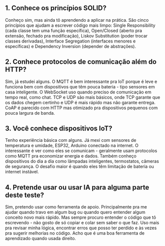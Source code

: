 ## 1. Conhece os princípios SOLID?
Conheço sim, mas ainda tô aprendendo a aplicar na prática. São cinco princípios que ajudam a escrever código mais limpo: Single Responsibility (cada classe tem uma função específica), Open/Closed (aberto pra extensão, fechado pra modificação), Liskov Substitution (poder trocar classes derivadas), Interface Segregation (interfaces menores e específicas) e Dependency Inversion (depender de abstrações). 

## 2. Conhece protocolos de comunicação além do HTTP?
Sim, já estudei alguns. O MQTT é bem interessante pra IoT porque é leve e funciona bem com dispositivos que têm pouca bateria - tipo sensores em casa inteligente. O WebSocket uso quando preciso de comunicação em tempo real, como chat. TCP e UDP são mais básicos, onde TCP garante que os dados chegem certinho e UDP é mais rápido mas não garante entrega. 
CoAP é parecido com HTTP mas otimizado pra dispositivos pequenos com pouca largura de banda.

## 3. Você conhece dispositivos IoT?
Tenho experiência básica com alguns. Já mexi com sensores de temperatura e umidade, ESP32, Arduino conectado na internet. O interessante é ver como eles se comunicam - geralmente usam protocolos como MQTT pra economizar energia e dados. 
Também conheço dispositivos do dia a dia como lâmpadas inteligentes, termostatos, câmeras de segurança. O desafio maior é quando eles têm limitação de bateria ou internet instável.

## 4. Pretende usar ou usar IA para alguma parte deste teste?
Sim, pretendo usar como ferramenta de apoio. Principalmente pra me ajudar quando travo em algum bug ou quando quero entender algum conceito novo mais rápido. Mas sempre procuro entender o código que tô escrevendo - não gosto de só copiar e colar sem saber o que faz.
Uso mais pra revisar minha lógica, encontrar erros que posso ter perdido e às vezes pra sugerir melhorias no código. Acho que é uma boa ferramenta de aprendizado quando usada direito.